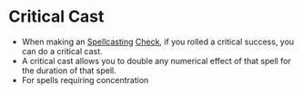 # Critical Cast

- When making an [Spellcasting](../Magic/Casting%20Spells.md) [Check](../Game%20Structure/Check.md), if you rolled a critical success, you can do a critical cast.
- A critical cast allows you to double any numerical effect of that spell for the duration of that spell.
- For spells requiring concentration